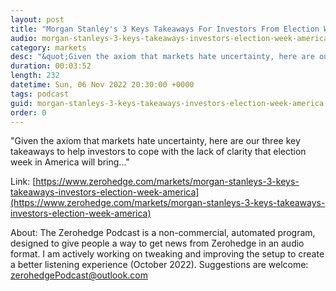 ```yaml
---
layout: post
title: "Morgan Stanley's 3 Keys Takeaways For Investors From Election Week In America"
audio: morgan-stanleys-3-keys-takeaways-investors-election-week-america-0
category: markets
desc: "&quot;Given the axiom that markets hate uncertainty, here are our three key takeaways to help investors to cope with the lack of clarity that election week in America will bring...&quot;"
duration: 00:03:52
length: 232
datetime: Sun, 06 Nov 2022 20:30:00 +0000
tags: podcast
guid: morgan-stanleys-3-keys-takeaways-investors-election-week-america-0
order: 0
---
```

&quot;Given the axiom that markets hate uncertainty, here are our three key takeaways to help investors to cope with the lack of clarity that election week in America will bring...&quot;

Link: [https://www.zerohedge.com/markets/morgan-stanleys-3-keys-takeaways-investors-election-week-america](https://www.zerohedge.com/markets/morgan-stanleys-3-keys-takeaways-investors-election-week-america)

About: The Zerohedge Podcast is a non-commercial, automated program, designed to give people a way to get news from Zerohedge in an audio format.  I am actively working on tweaking and improving the setup to create a better listening experience (October 2022).  Suggestions are welcome: [zerohedgePodcast@outlook.com](mailto:zerohedgePodcast@outlook.com)